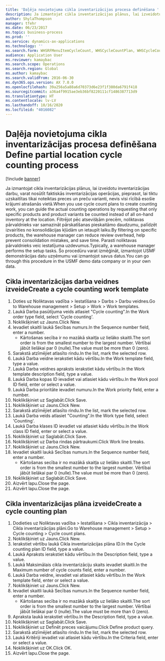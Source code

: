 ```yaml
---
title: 'Daļēja novietojuma cikla inventarizācijas procesa definēšana '
description: Ja izmantojat cikla inventarizācijas plānus, lai izveidotu inventarizācijas darbu, varat nosūtīt faktiskās inventarizācijas operācijas, pieprasot, lai tiktu uzskaitītas tikai noteiktas preces un preču varianti, nevis visi rīcībā esošie krājumi atrašanās vietā.
author: ShylaThompson
manager: tfehr
ms.date: 06/23/2017
ms.topic: business-process
ms.prod: ''
ms.service: dynamics-ax-applications
ms.technology: ''
ms.search.form: WHSRFMenuItemCycleCount, WHSCycleCountPlan, WHSCycleCountPlanListPage, WHSWorkTemplateTable
audience: Application User
ms.reviewer: kamaybac
ms.search.scope: Operations
ms.search.region: Global
ms.author: kamaybac
ms.search.validFrom: 2016-06-30
ms.dyn365.ops.version: AX 7.0.0
ms.openlocfilehash: 39a256a5a88a6d70373d6e23f1f380da6791f418
ms.sourcegitcommit: a36a4f9915ae3eb36bf8220111cf1486387713d9
ms.translationtype: HT
ms.contentlocale: lv-LV
ms.lasthandoff: 10/16/2020
ms.locfileid: "4016082"
---
```

# <a name="define-partial-location-cycle-counting-process"></a><span data-ttu-id="a5cc0-103">Daļēja novietojuma cikla inventarizācijas procesa definēšana </span><span class="sxs-lookup"><span data-stu-id="a5cc0-103">Define partial location cycle counting process</span></span> 

[!include [banner](../../includes/banner.md)]

<span data-ttu-id="a5cc0-104">Ja izmantojat cikla inventarizācijas plānus, lai izveidotu inventarizācijas darbu, varat nosūtīt faktiskās inventarizācijas operācijas, pieprasot, lai tiktu uzskaitītas tikai noteiktas preces un preču varianti, nevis visi rīcībā esošie krājumi atrašanās vietā.</span><span class="sxs-lookup"><span data-stu-id="a5cc0-104">When you use cycle count plans to create counting work, you can guide the actual counting operations by requesting that only specific products and product variants be counted instead of all on-hand inventory at the location.</span></span> <span data-ttu-id="a5cc0-105">Filtrējot pēc atsevišķām precēm, noliktavas pārvaldnieks var samazināt pārskatīšanas pieskaitāmo daudzumu, palīdzēt izvairīties no konsolidācijas kļūdām un ietaupīt laiku.</span><span class="sxs-lookup"><span data-stu-id="a5cc0-105">By filtering on specific products, the warehouse manager can reduce review overhead, help prevent consolidation mistakes, and save time.</span></span> <span data-ttu-id="a5cc0-106">Parasti noliktavas pārvaldnieks veic iestatījuma uzdevumus.</span><span class="sxs-lookup"><span data-stu-id="a5cc0-106">Typically, a warehouse manager performs the setup tasks.</span></span> <span data-ttu-id="a5cc0-107">Šo procedūru varat izmēģināt, izmantojot USMF demonstrācijas datu uzņēmumu vai izmantojot savus datus.</span><span class="sxs-lookup"><span data-stu-id="a5cc0-107">You can go through this procedure in the USMF demo data company or in your own data.</span></span>


## <a name="create-a-cycle-counting-work-template"></a><span data-ttu-id="a5cc0-108">Cikla inventarizācijas darba veidnes izveide</span><span class="sxs-lookup"><span data-stu-id="a5cc0-108">Create a cycle counting work template</span></span>
1. <span data-ttu-id="a5cc0-109">Doties uz Noliktavas vadība > Iestatīšana > Darbs > Darbu veidnes.</span><span class="sxs-lookup"><span data-stu-id="a5cc0-109">Go to Warehouse management > Setup > Work > Work templates.</span></span>
2. <span data-ttu-id="a5cc0-110">Laukā Darba pasūtījuma veids atlasiet "Cycle counting".</span><span class="sxs-lookup"><span data-stu-id="a5cc0-110">In the Work order type field, select 'Cycle counting'.</span></span>
3. <span data-ttu-id="a5cc0-111">Noklikšķiniet uz Jauns.</span><span class="sxs-lookup"><span data-stu-id="a5cc0-111">Click New.</span></span>
4. <span data-ttu-id="a5cc0-112">Ievadiet skaitli laukā Secības numurs.</span><span class="sxs-lookup"><span data-stu-id="a5cc0-112">In the Sequence number field, enter a number.</span></span>
    * <span data-ttu-id="a5cc0-113">Kārtošanas secība ir no mazākā skaitļa uz lielāko skaitli.</span><span class="sxs-lookup"><span data-stu-id="a5cc0-113">The sort order is from the smallest number to the largest number.</span></span> <span data-ttu-id="a5cc0-114">Vērtībai jābūt lielākai par 0 (nulle).</span><span class="sxs-lookup"><span data-stu-id="a5cc0-114">The value must be more than 0 (zero).</span></span>  
5. <span data-ttu-id="a5cc0-115">Sarakstā atzīmējiet atlasīto rindu.</span><span class="sxs-lookup"><span data-stu-id="a5cc0-115">In the list, mark the selected row.</span></span>
6. <span data-ttu-id="a5cc0-116">Laukā Darba veidne ierakstiet kādu vērtību.</span><span class="sxs-lookup"><span data-stu-id="a5cc0-116">In the Work template field, type a value.</span></span>
7. <span data-ttu-id="a5cc0-117">Laukā Darba veidnes apraksts ierakstiet kādu vērtību.</span><span class="sxs-lookup"><span data-stu-id="a5cc0-117">In the Work template description field, type a value.</span></span>
8. <span data-ttu-id="a5cc0-118">Laukā Darba kopas ID ievadiet vai atlasiet kādu vērtību.</span><span class="sxs-lookup"><span data-stu-id="a5cc0-118">In the Work pool ID field, enter or select a value.</span></span>
9. <span data-ttu-id="a5cc0-119">Laukā Darba prioritāte ievadiet numuru.</span><span class="sxs-lookup"><span data-stu-id="a5cc0-119">In the Work priority field, enter a number.</span></span>
10. <span data-ttu-id="a5cc0-120">Noklikšķiniet uz Saglabāt.</span><span class="sxs-lookup"><span data-stu-id="a5cc0-120">Click Save.</span></span>
11. <span data-ttu-id="a5cc0-121">Noklikšķiniet uz Jauns.</span><span class="sxs-lookup"><span data-stu-id="a5cc0-121">Click New.</span></span>
12. <span data-ttu-id="a5cc0-122">Sarakstā atzīmējiet atlasīto rindu.</span><span class="sxs-lookup"><span data-stu-id="a5cc0-122">In the list, mark the selected row.</span></span>
13. <span data-ttu-id="a5cc0-123">Laukā Darba veids atlasiet "Counting".</span><span class="sxs-lookup"><span data-stu-id="a5cc0-123">In the Work type field, select 'Counting'.</span></span>
14. <span data-ttu-id="a5cc0-124">Laukā Darba klases ID ievadiet vai atlasiet kādu vērtību.</span><span class="sxs-lookup"><span data-stu-id="a5cc0-124">In the Work class ID field, enter or select a value.</span></span>
15. <span data-ttu-id="a5cc0-125">Noklikšķiniet uz Saglabāt.</span><span class="sxs-lookup"><span data-stu-id="a5cc0-125">Click Save.</span></span>
16. <span data-ttu-id="a5cc0-126">Noklikšķiniet uz Darba rindas pārtraukumi.</span><span class="sxs-lookup"><span data-stu-id="a5cc0-126">Click Work line breaks.</span></span>
17. <span data-ttu-id="a5cc0-127">Noklikšķiniet uz Jauns.</span><span class="sxs-lookup"><span data-stu-id="a5cc0-127">Click New.</span></span>
18. <span data-ttu-id="a5cc0-128">Ievadiet skaitli laukā Secības numurs.</span><span class="sxs-lookup"><span data-stu-id="a5cc0-128">In the Sequence number field, enter a number.</span></span>
    * <span data-ttu-id="a5cc0-129">Kārtošanas secība ir no mazākā skaitļa uz lielāko skaitli.</span><span class="sxs-lookup"><span data-stu-id="a5cc0-129">The sort order is from the smallest number to the largest number.</span></span> <span data-ttu-id="a5cc0-130">Vērtībai jābūt lielākai par 0 (nulle).</span><span class="sxs-lookup"><span data-stu-id="a5cc0-130">The value must be more than 0 (zero).</span></span>  
19. <span data-ttu-id="a5cc0-131">Noklikšķiniet uz Saglabāt.</span><span class="sxs-lookup"><span data-stu-id="a5cc0-131">Click Save.</span></span>
20. <span data-ttu-id="a5cc0-132">Aizvērt lapu.</span><span class="sxs-lookup"><span data-stu-id="a5cc0-132">Close the page.</span></span>
21. <span data-ttu-id="a5cc0-133">Aizvērt lapu.</span><span class="sxs-lookup"><span data-stu-id="a5cc0-133">Close the page.</span></span>

## <a name="create-a-cycle-counting-plan"></a><span data-ttu-id="a5cc0-134">Cikla inventarizācijas plāna izveide</span><span class="sxs-lookup"><span data-stu-id="a5cc0-134">Create a cycle counting plan</span></span>
1. <span data-ttu-id="a5cc0-135">Dodieties uz Noliktavas vadība > Iestatīšana > Cikla inventarizācija > Cikla inventarizācijas plāni.</span><span class="sxs-lookup"><span data-stu-id="a5cc0-135">Go to Warehouse management > Setup > Cycle counting > Cycle count plans.</span></span>
2. <span data-ttu-id="a5cc0-136">Noklikšķiniet uz Jauns.</span><span class="sxs-lookup"><span data-stu-id="a5cc0-136">Click New.</span></span>
3. <span data-ttu-id="a5cc0-137">Ierakstiet vērtību laukā Cikla inventarizācijas plāna ID.</span><span class="sxs-lookup"><span data-stu-id="a5cc0-137">In the Cycle counting plan ID field, type a value.</span></span>
4. <span data-ttu-id="a5cc0-138">Laukā Apraksts ierakstiet kādu vērtību.</span><span class="sxs-lookup"><span data-stu-id="a5cc0-138">In the Description field, type a value.</span></span>
5. <span data-ttu-id="a5cc0-139">Laukā Maksimālais cikla inventarizāciju skaits ievadiet skaitli.</span><span class="sxs-lookup"><span data-stu-id="a5cc0-139">In the Maximum number of cycle counts field, enter a number.</span></span>
6. <span data-ttu-id="a5cc0-140">Laukā Darba veidne, ievadiet vai atlasiet kādu vērtību.</span><span class="sxs-lookup"><span data-stu-id="a5cc0-140">In the Work template field, enter or select a value.</span></span>
7. <span data-ttu-id="a5cc0-141">Noklikšķiniet uz Jauns.</span><span class="sxs-lookup"><span data-stu-id="a5cc0-141">Click New.</span></span>
8. <span data-ttu-id="a5cc0-142">Ievadiet skaitli laukā Secības numurs.</span><span class="sxs-lookup"><span data-stu-id="a5cc0-142">In the Sequence number field, enter a number.</span></span>
    * <span data-ttu-id="a5cc0-143">Kārtošanas secība ir no mazākā skaitļa uz lielāko skaitli.</span><span class="sxs-lookup"><span data-stu-id="a5cc0-143">The sort order is from the smallest number to the largest number.</span></span> <span data-ttu-id="a5cc0-144">Vērtībai jābūt lielākai par 0 (nulle).</span><span class="sxs-lookup"><span data-stu-id="a5cc0-144">The value must be more than 0 (zero).</span></span>  
9. <span data-ttu-id="a5cc0-145">Apraksta laukā ierakstiet vērtību.</span><span class="sxs-lookup"><span data-stu-id="a5cc0-145">In the Description field, type a value.</span></span>
10. <span data-ttu-id="a5cc0-146">Noklikšķiniet uz Saglabāt.</span><span class="sxs-lookup"><span data-stu-id="a5cc0-146">Click Save.</span></span>
11. <span data-ttu-id="a5cc0-147">Noklikšķiniet uz Definēt preces vaicājumu.</span><span class="sxs-lookup"><span data-stu-id="a5cc0-147">Click Define product query.</span></span>
12. <span data-ttu-id="a5cc0-148">Sarakstā atzīmējiet atlasīto rindu.</span><span class="sxs-lookup"><span data-stu-id="a5cc0-148">In the list, mark the selected row.</span></span>
13. <span data-ttu-id="a5cc0-149">Laukā Kritēriji ievadiet vai atlasiet kādu vērtību.</span><span class="sxs-lookup"><span data-stu-id="a5cc0-149">In the Criteria field, enter or select a value.</span></span>
14. <span data-ttu-id="a5cc0-150">Noklikšķiniet uz OK.</span><span class="sxs-lookup"><span data-stu-id="a5cc0-150">Click OK.</span></span>
15. <span data-ttu-id="a5cc0-151">Aizvērt lapu.</span><span class="sxs-lookup"><span data-stu-id="a5cc0-151">Close the page.</span></span>

